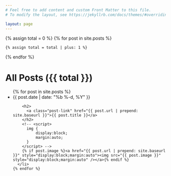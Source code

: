 ```yaml
---
# Feel free to add content and custom Front Matter to this file.
# To modify the layout, see https://jekyllrb.com/docs/themes/#overriding-theme-defaults

layout: page
---
```


<div class="home">
  {% assign total = 0 %}
  {% for post in site.posts %}

    {% assign total = total | plus: 1 %}

  {% endfor %}
  <h1 class="page-heading">All Posts ({{ total }})</h1>

  <ul class="post-list">
    {% for post in site.posts %}
      <li>
        <span class="post-meta">{{ post.date | date: "%b %-d, %Y" }}</span>

        <h2>
          <a class="post-link" href="{{ post.url | prepend: site.baseurl }}">{{ post.title }}</a>
        </h2>
        <!-- <script>
          img {
              display:block;
              margin:auto;
          }
        </script> -->
        {% if post.image %}<a href="{{ post.url | prepend: site.baseurl }}" style="display:block;margin:auto"><img src="{{ post.image }}" style="display:block;margin:auto" /></a>{% endif %}
      </li>
    {% endfor %}
  </ul>


</div>

